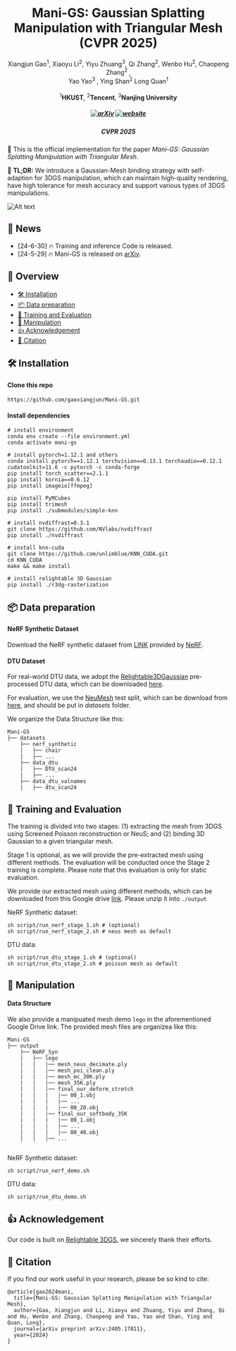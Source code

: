 <h1 align="center">Mani-GS: Gaussian Splatting Manipulation with Triangular Mesh (CVPR 2025)</h1>

<p align="center">
<a target="_blank">Xiangjun Gao<sup>1</sup></a>, 
<a target="_blank">Xiaoyu Li<sup>2</sup></a>, 
<a target="_blank">Yiyu Zhuang<sup>3</sup></a>, 
<a target="_blank">Qi Zhang<sup>2</sup></a>, 
<a target="_blank">Wenbo Hu<sup>2</sup></a>, 
<a target="_blank">Chaopeng Zhang<sup>2<i class="fa fa-envelope"> </i></sup></a>, 
<br>
<a target="_blank">Yao Yao<sup>3<i class="fa fa-envelope"> </i></sup></a></h5>,
<a target="_blank">Ying Shan<sup>2</sup></a>
<a target="_blank">Long Quan<sup>1</sup></a>
<br>
<br><sup>1</sup><b>HKUST</b>, <sup>2</sup><b>Tencent</b>,  <sup>3</sup><b>Nanjing University</b>
</p>

<!-- ### <p align="center">[Project Page ](https://gaoxiangjun.github.io/mani_gs)  |  [ArXiv](https://arxiv.org/abs/2405.17811)</p> -->

<h5 align="center">

[![arXiv](https://img.shields.io/badge/Arxiv-2405.17811-b31b1b.svg?logo=arXiv)](https://arxiv.org/abs/2405.17811)
[![website](https://img.shields.io/badge/Project-Website-brightgreen)](https://gaoxiangjun.github.io/mani_gs)
<!-- [![Twitter](https://img.shields.io/badge/Twitter-🔥%2036k%20views-b31b1b.svg?style=social&logo=twitter)](https://twitter.com/_akhaliq/status/1768484390873477480) <br> -->
</h5>

<h5 align="center">
    <p><b>CVPR 2025</b></p>
</h5>
    

🤗 This is the official implementation for the paper *Mani-GS: Gaussian Splatting Manipulation with Triangular Mesh*. 

🤗 **TL;DR:** 
We introduce a Gaussian-Mesh binding strategy with self-adaption for 3DGS manipulation, which can maintain high-quality rendering,  have high tolerance for mesh accuracy and support various types of 3DGS manipulations.

![Alt text](assets/teaser.gif)
## 📣 News
- [24-6-30] 🔥 Training and inference Code is released.
- [24-5-29] 🔥 Mani-GS is released on [arXiv](https://arxiv.org/abs/2405.17811).

<!-- ## 👀 Todo
- [x] Release the [arXiv] version.
- [ ] Code Refactoring (now is also a little dirty, sorry for that). -->

## 🌟 Overview
- [🛠️ Installation](https://github.com/gaoxiangjun/Mani-GS?tab=readme-ov-file#%EF%B8%8F-installation)
- [📦 Data preparation](https://github.com/gaoxiangjun/Mani-GS?tab=readme-ov-file#-data-preparation)
- [🚀 Training and Evaluation](https://github.com/gaoxiangjun/Mani-GS?tab=readme-ov-file#-training-and-evaluation)
- [💫 Manipulation](https://github.com/gaoxiangjun/Mani-GS?tab=readme-ov-file#-manipulation)
- [👍 Acknowledgement](https://github.com/gaoxiangjun/Mani-GS?tab=readme-ov-file#-acknowledgement)
- [📘 Citation](https://github.com/gaoxiangjun/Mani-GS?tab=readme-ov-file#-citation)


## 🛠️ Installation
#### Clone this repo
```shell
https://github.com/gaoxiangjun/Mani-GS.git
```
#### Install dependencies
```shell
# install environment
conda env create --file environment.yml
conda activate mani-gs

# install pytorch=1.12.1 and others
conda install pytorch==1.12.1 torchvision==0.13.1 torchaudio==0.12.1 cudatoolkit=11.6 -c pytorch -c conda-forge
pip install torch_scatter==2.1.1
pip install kornia==0.6.12
pip install imageio[ffmpeg]

pip install PyMCubes
pip install trimesh
pip install ./submodules/simple-knn

# install nvdiffrast=0.3.1
git clone https://github.com/NVlabs/nvdiffrast
pip install ./nvdiffrast

# install knn-cuda
git clone https://github.com/unlimblue/KNN_CUDA.git
cd KNN_CUDA
make && make install

# install relightable 3D Gaussian
pip install ./r3dg-rasterization
```

## 📦 Data preparation
####  NeRF Synthetic Dataset
Download the NeRF synthetic dataset from [LINK](
https://drive.google.com/drive/folders/1JDdLGDruGNXWnM1eqY1FNL9PlStjaKWi?usp=drive_link
) provided by [NeRF](https://github.com/bmild/nerf).

#### DTU Dataset
For real-world DTU data, we adopt the [Relightable3DGaussian](https://github.com/NJU-3DV/Relightable3DGaussian) pre-processed DTU data, which can be downloaded [here](https://box.nju.edu.cn/f/d9858b670ab9480fb526/?dl=1).  

For evaluation, we use the [NeuMesh](https://www.dropbox.com/scl/fi/0pkd77wkv9wl0m35ozy1l/DTU.zip?dl=0&e=1&file_subpath=%2FDTU&rlkey=5bf1m5lyp7ynx5tkrylnv9hil&st=7xcfqux5) test split, which can be download from [here](https://www.dropbox.com/scl/fi/0pkd77wkv9wl0m35ozy1l/DTU.zip?dl=0&e=1&file_subpath=%2FDTU&rlkey=5bf1m5lyp7ynx5tkrylnv9hil&st=7xcfqux5), and should be put in *datasets* folder.

We organize the Data Structure like this:

```
Mani-GS
├── datasets
    ├── nerf_synthetic
    |   ├── chair
    |   ├── ...
    ├── data_dtu
    |   ├── DTU_scan24
    |   ├── ...
    ├── data_dtu_valnames
    |   ├── dtu_scan24
```


## 🚀 Training and Evaluation
The training is divided into two stages: (1) extracting the mesh from 3DGS using Screened Poisson reconstruction or NeuS; and (2) binding 3D Gaussian to a given triangular mesh. 

Stage 1 is optional, as we will provide the pre-extracted mesh using different methods. The evaluation will be conducted once the Stage 2 training is complete. Please note that this evaluation is only for static evaluation.

We provide our extracted mesh using different methods, which can be downloaded from this Google drive [link](https://drive.google.com/file/d/1nWOQcIqVn7CZNJEZikVDB_06Sg12Ww3k/view?usp=drive_link). Please unzip it into `./output`

NeRF Synthetic dataset:
```
sh script/run_nerf_stage_1.sh # (optional)
sh script/run_nerf_stage_2.sh # neus mesh as default
```
DTU data:
```
sh script/run_dtu_stage_1.sh # (optional)
sh script/run_dtu_stage_2.sh # poisson mesh as default
```

## 💫 Manipulation
#### Data Structure
We also provide a manipuated mesh demo `lego` in the aforementioned Google Drive link.
The provided mesh files are organizea like this:

```
Mani-GS
├── output
    ├── NeRF_Syn
    |   ├── lego
    |   |   |── mesh_neus_decimate.ply
    |   |   |── mesh_poi_clean.ply
    |   |   |── mesh_mc_30K.ply
    |   |   |── mesh_35K.ply
    |   |   |── final_our_deform_stretch
    |   |   |   |── 00_1.obj
    |   |   |   |── ...
    |   |   |   |── 00_20.obj
    |   |   |── final_our_softbody_35K
    |   |   |   |── 00_1.obj
    |   |   |   |── ...
    |   |   |   |── 00_40.obj
    │   │   │── ...
    
```
NeRF Synthetic dataset:
```
sh script/run_nerf_demo.sh
```
DTU data:
```
sh script/run_dtu_demo.sh
```
## 👍 Acknowledgement
Our code is built on [Relightable 3DGS](https://github.com/NJU-3DV/Relightable3DGaussian), we sincerely thank their efforts.

## 📘 Citation
If you find our work useful in your research, please be so kind to cite:
```
@article{gao2024mani,
  title={Mani-GS: Gaussian Splatting Manipulation with Triangular Mesh},
  author={Gao, Xiangjun and Li, Xiaoyu and Zhuang, Yiyu and Zhang, Qi and Hu, Wenbo and Zhang, Chaopeng and Yao, Yao and Shan, Ying and Quan, Long},
  journal={arXiv preprint arXiv:2405.17811},
  year={2024}
}
```
